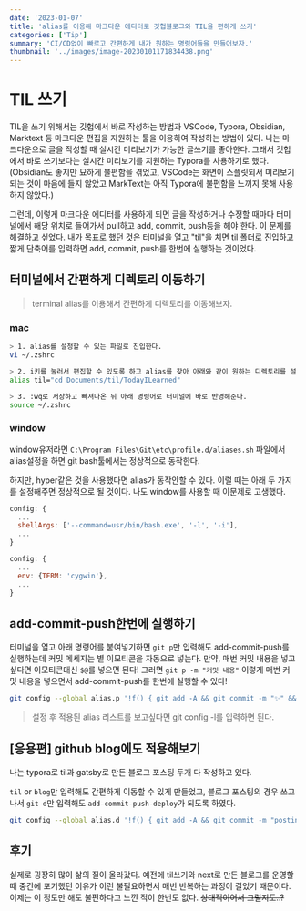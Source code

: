 ```yaml
---
date: '2023-01-07'
title: 'alias를 이용해 마크다운 에디터로 깃헙블로그와 TIL을 편하게 쓰기'
categories: ['Tip']
summary: 'CI/CD없이 빠르고 간편하게 내가 원하는 명령어들을 만들어보자.'
thumbnail: '../images/image-20230101171834438.png'
---
```




# TIL 쓰기

TIL을 쓰기 위해서는 깃헙에서 바로 작성하는 방법과 VSCode, Typora, Obsidian, Marktext 등 마크다운 편집을 지원하는 툴을 이용하여 작성하는 방법이 있다. 나는 마크다운으로 글을 작성할 때 실시간 미리보기가 가능한 글쓰기를 좋아한다. 그래서 깃헙에서 바로 쓰기보다는 실시간 미리보기를 지원하는 Typora를 사용하기로 했다. (Obsidian도 좋지만 묘하게 불편함을 겪었고, VSCode는 화면이 스플릿되서 미리보기 되는 것이 마음에 들지 않았고 MarkText는 아직 Typora에 불편함을 느끼지 못해 사용하지 않았다.)  

그런데, 이렇게 마크다운 에디터를 사용하게 되면 글을 작성하거나 수정할 때마다 터미널에서 해당 위치로 들어가서 pull하고 add, commit, push등을 해야 한다. 이 문제를 해결하고 싶었다. 내가 목표로 했던 것은 터미널을 열고 "til"을 치면 til 폴더로 진입하고 짧게 단축어를 입력하면 add, commit, push를 한번에 실행하는 것이었다.

 

## 터미널에서 간편하게 디렉토리 이동하기

> terminal alias를 이용해서 간편하게 디렉토리를 이동해보자.

### mac

```bash
> 1. alias를 설정할 수 있는 파일로 진입한다.
vi ~/.zshrc

> 2. i키를 눌러서 편집할 수 있도록 하고 alias를 찾아 아래와 같이 원하는 디렉토리를 설정한다.
alias til="cd Documents/til/TodayILearned"

> 3. :wq로 저장하고 빠져나온 뒤 아래 명령어로 터미널에 바로 반영해준다.
source ~/.zshrc
```



### window

window유저라면 `C:\Program Files\Git\etc\profile.d/aliases.sh` 파일에서 alias설정을 하면 git bash툴에서는 정상적으로 동작한다.

하지만, hyper같은 것을 사용했다면 alias가 동작안할 수 있다. 이럴 때는 아래 두 가지를 설정해주면 정상적으로 될 것이다. 나도 window를 사용할 때 이문제로 고생했다.

```javascript
config: {
  ...
  shellArgs: ['--command=usr/bin/bash.exe', '-l', '-i'],
  ...
}
```

```javascript
config: {
  ...
  env: {TERM: 'cygwin'},
  ...
}
```



## add-commit-push한번에 실행하기

터미널을 열고 아래 명령어를 붙여넣기하면 `git p`만 입력해도 add-commit-push를 실행하는데 커밋 메세지는 별 이모티콘을 자동으로 넣는다. 만약, 매번 커밋 내용을 넣고 싶다면 이모티콘대신 `$@`를 넣으면 된다! 그러면 `git p -m "커밋 내용"` 이렇게 매번 커밋 내용을 넣으면서 add-commit-push를 한번에 실행할 수 있다!

```bash
git config --global alias.p '!f() { git add -A && git commit -m "✨" && git push; }; f'
```

> 설정 후 적용된 alias 리스트를 보고싶다면 git config -l를 입력하면 된다.



## [응용편] github blog에도 적용해보기

나는 typora로 til과 gatsby로 만든 블로그 포스팅 두개 다 작성하고 있다.

`til` or `blog`만 입력해도 간편하게 이동할 수 있게 만들었고, 블로그 포스팅의 경우 쓰고나서 `git d`만 입력해도 `add-commit-push-deploy`가 되도록 하였다.

```bash
git config --global alias.d '!f() { git add -A && git commit -m "posting.." && git push && yarn deploy; }; f'
```



## 후기

실제로 굉장히 많이 삶의 질이 올라갔다. 예전에 til쓰기와 next로 만든 블로그를 운영할 때 중간에 포기했던 이유가 이런 불필요하면서 매번 반복하는 과정이 길었기 때문이다. 이제는 이 정도만 해도 불편하다고 느낀 적이 한번도 없다. ~~상대적이어서 그럴지도..?~~
